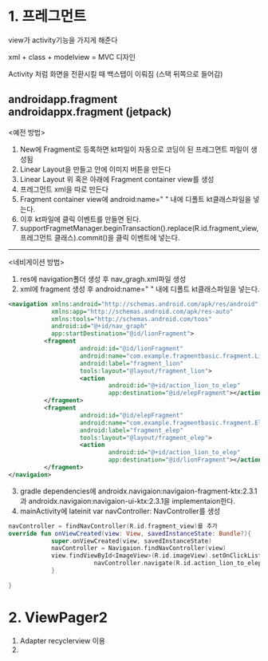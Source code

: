 
# 1. 프레그먼트

view가 activity기능을 가지게 해준다 <br>

xml + class + modelview = MVC 디자인<br>

Activity 처럼 화면을 전환시킬 때 백스탭이 이뤄짐 (스택 뒤쪽으로 들어감) <br>


androidapp.fragment <br>
androidappx.fragment (jetpack) <br>
---
<예전 방법>
1. New에 Fragment로 등록하면 kt파일이 자동으로 코딩이 된 프레그먼트 파일이 생성됨
2. Linear Layout을 만들고 안에 이미지 버튼을 만든다
3. Linear Layout 위 혹은 아래에 Fragment container view를 생성
4. 프레그먼트 xml을 따로 만든다 
5. Fragment container view에 android:name=" " 내에 디폴트 kt클래스파일을 넣는다.
6. 이후 kt파일에 클릭 이벤트를 만들면 된다.
7. supportFragmetManager.beginTransaction().replace(R.id.fragment_view, 프레그먼트 클래스).commit()을 클릭 이벤트에 넣는다.

---
<네비게이션 방법>
1. res에 navigation폴더 생성 후 nav_gragh.xml파일 생성
2. xml에 fragment 생성 후 android:name=" " 내에 디폴트 kt클래스파일을 넣는다.
```xml
<navigation xmlns:android="http://schemas.android.com/apk/res/android"
            xmlns:app="http://schemas.android.com/apk/res-auto"
            xmlns:tools="http://schemas.android.com/toos"
            android:id="@+id/nav_graph"
            app:startDestination="@id/lionFragment">
          <fragment
                    android:id="@id/lionFragment"
                    android:name="com.example.fragmentbasic.fragment.LionFragment"
                    android:label="fragment_lion"
                    tools:layout="@layout/fragment_lion">
                    <action
                            android:id="@+id/action_lion_to_elep"
                            app:destination="@id/elepFragment"></action>
          </fragment>
          <fragment
                    android:id="@id/elepFragment"
                    android:name="com.example.fragmentbasic.fragment.ElepFragment"
                    android:label="fragment_elep"
                    tools:layout="@layout/fragment_elep">
                    <action
                            android:id="@+id/action_lion_to_elep"
                            app:destination="@id/lionFragment"></action>
          </fragment>
</navigaion>
```
3. gradle dependencies에 androidx.navigaion:navigaion-fragment-ktx:2.3.1과 androidx.navigaion:navigaion-ui-ktx:2.3.1을 implementaion한다.
4. mainActivity에 lateinit var navController: NavController를 생성
```kotlin
navController = findNavController(R.id.fragment_view)를 추가
override fun onViewCreated(view: View, savedInstanceState: Bundle?){
            super.onViewCreated(view, savedInstanceState)
            navController = Navigaion.findNavController(view)
            view.findViewById<ImageView>(R.id.imageView).setOnClickListener{
                        navController.navigate(R.id.action_lion_to_elep)
            }
            
}
```


# 2. ViewPager2
1) Adapter recyclerview 이용
2) 
